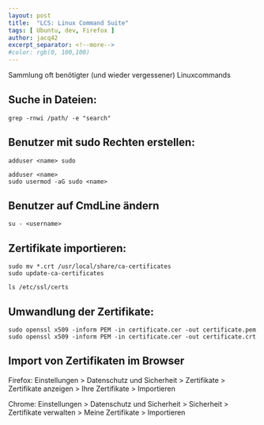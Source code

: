 ```yaml
---
layout: post
title:  "LCS: Linux Command Suite"
tags: [ Ubuntu, dev, Firefox ]
author: jacq42
excerpt_separator: <!--more-->
#color: rgb(0, 100,100)
---
```


Sammlung oft benötigter (und wieder vergessener) Linuxcommands

<!--more-->

## Suche in Dateien:

```
grep -rnwi /path/ -e "search"
```

## Benutzer mit sudo Rechten erstellen:

```
adduser <name> sudo
```
```
adduser <name>
sudo usermod -aG sudo <name>
```

## Benutzer auf CmdLine ändern

```
su - <username>
```

## Zertifikate importieren:

```
sudo mv *.crt /usr/local/share/ca-certificates
sudo update-ca-certificates

ls /etc/ssl/certs
```

## Umwandlung der Zertifikate:

```
sudo openssl x509 -inform PEM -in certificate.cer -out certificate.pem
sudo openssl x509 -inform PEM -in certificate.cer -out certificate.crt
```

## Import von Zertifikaten im Browser

Firefox:
Einstellungen > Datenschutz und Sicherheit > Zertifikate > Zertifikate anzeigen > Ihre Zertifikate > Importieren

Chrome:
Einstellungen > Datenschutz und Sicherheit > Sicherheit > Zertifikate verwalten > Meine Zertifikate > Importieren